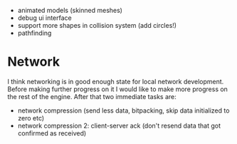 - animated models (skinned meshes)
- debug ui interface
- support more shapes in collision system (add circles!)
- pathfinding

# Network
I think networking is in good enough state for local network development. Before making further progress on it I would like to make more progress on the rest of the engine. After that two immediate tasks are:
- network compression (send less data, bitpacking, skip data initialized to zero etc)
- network compression 2: client-server ack (don't resend data that got confirmed as received)
